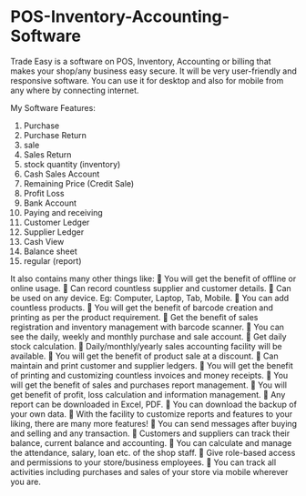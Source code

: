 # POS-Inventory-Accounting-Software
Trade Easy is a software on POS, Inventory, Accounting or billing that makes your shop/any business easy secure. It will be very user-friendly and responsive software. You can use it for desktop and also for mobile from any where by connecting internet.

My Software Features:
1. Purchase
2. Purchase Return
3. sale
4. Sales Return
5. stock quantity (inventory)
6. Cash Sales Account
7. Remaining Price (Credit Sale)
8. Profit Loss
9. Bank Account
10. Paying and receiving
11. Customer Ledger
12. Supplier Ledger
13. Cash View
14. Balance sheet
15. regular (report)

It also contains many other things like:
🔰 You will get the benefit of offline or online usage.
🔰 Can record countless supplier and customer details.
🔰 Can be used on any device. Eg: Computer, Laptop, Tab, Mobile.
🔰 You can add countless products.
🔰 You will get the benefit of barcode creation and printing as per the product requirement.
🔰 Get the benefit of sales registration and inventory management with barcode scanner.
🔰 You can see the daily, weekly and monthly purchase and sale account.
🔰 Get daily stock calculation.
🔰 Daily/monthly/yearly sales accounting facility will be available.
🔰 You will get the benefit of product sale at a discount.
🔰 Can maintain and print customer and supplier ledgers.
🔰 You will get the benefit of printing and customizing countless invoices and money receipts.
🔰 You will get the benefit of sales and purchases report management.
🔰 You will get benefit of profit, loss calculation and information management.
🔰 Any report can be downloaded in Excel, PDF.
🔰 You can download the backup of your own data.
🔰 With the facility to customize reports and features to your liking, there are many more features!
🔰 You can send messages after buying and selling and any transaction.
🔰 Customers and suppliers can track their balance, current balance and accounting.
🔰 You can calculate and manage the attendance, salary, loan etc. of the shop staff.
🔰 Give role-based access and permissions to your store/business employees.
🔰 You can track all activities including purchases and sales of your store via mobile wherever you are.

